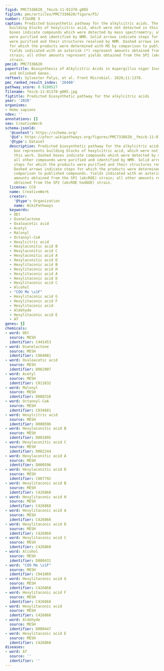 ```yaml
---
figid: PMC7338620__fmicb-11-01378-g005
figlink: pmc/articles/PMC7338620/figure/F5/
number: FIGURE 5
caption: Predicted biosynthetic pathway for the alkylcitric acids. The solid box represents
  building blocks of hexylcitric acid, which were not detected in this work. Dashed
  boxes indicate compounds which were detected by mass spectrometry; all other compounds
  were purified and identified by NMR. Solid arrows indicate steps for which the products
  were purified and their structures resolved by NMR. Dashed arrows indicate steps
  for which the products were determined with MS by comparison to published compounds.
  Yields indicated with an asterisk (*) represent amounts obtained from the SP1 (akcROE)
  strain; all other amounts represent yields obtained from the SP2 (akcROE hadAOE)
  strain.
pmcid: PMC7338620
papertitle: Biosynthesis of Alkylcitric Acids in Aspergillus niger Involves Both Co-localized
  and Unlinked Genes.
reftext: Sylvester Palys, et al. Front Microbiol. 2020;11:1378.
pmc_ranked_result_index: '26408'
pathway_score: 0.9180527
filename: fmicb-11-01378-g005.jpg
figtitle: Predicted biosynthetic pathway for the alkylcitric acids
year: '2020'
organisms:
- Homo sapiens
ndex: ''
annotations: []
seo: CreativeWork
schema-jsonld:
  '@context': https://schema.org/
  '@id': https://pfocr.wikipathways.org/figures/PMC7338620__fmicb-11-01378-g005.html
  '@type': Dataset
  description: Predicted biosynthetic pathway for the alkylcitric acids. The solid
    box represents building blocks of hexylcitric acid, which were not detected in
    this work. Dashed boxes indicate compounds which were detected by mass spectrometry;
    all other compounds were purified and identified by NMR. Solid arrows indicate
    steps for which the products were purified and their structures resolved by NMR.
    Dashed arrows indicate steps for which the products were determined with MS by
    comparison to published compounds. Yields indicated with an asterisk (*) represent
    amounts obtained from the SP1 (akcROE) strain; all other amounts represent yields
    obtained from the SP2 (akcROE hadAOE) strain.
  license: CC0
  name: CreativeWork
  creator:
    '@type': Organization
    name: WikiPathways
  keywords:
  - OEt
  - Dienelactone
  - Oxaloacetic acid
  - Acetyl
  - Malonyl
  - Octanoyl-CoA
  - Hexylcitric acid
  - Hexylaconitic acid B
  - Hexylaconitic acid C
  - Hexylaconitic acid A
  - Hexylaconitic acid D
  - Hexylitaconic acid B
  - Hexylitaconic acid H
  - Hexylitaconic acid A
  - Hexylitaconic acid D
  - Hexylitaconic acid C
  - Alcohol
  - "COO Me \x1F"
  - Hexylitaconic acid G
  - Hexylitaconic acid F
  - Hexylitaconic acid
  - Aldehyde
  - Hexylitaconic acid E
  - AT
genes: []
chemicals:
- word: OEt
  source: MESH
  identifier: C441453
- word: Dienelactone
  source: MESH
  identifier: C084081
- word: Oxaloacetic acid
  source: MESH
  identifier: D062907
- word: Acetyl
  source: MESH
  identifier: C011632
- word: Malonyl
  source: MESH
  identifier: D008316
- word: Octanoyl-CoA
  source: MESH
  identifier: C034681
- word: Hexylcitric acid
  source: MESH
  identifier: D000596
- word: Hexylaconitic acid B
  source: MESH
  identifier: D001895
- word: Hexylaconitic acid C
  source: MESH
  identifier: D002244
- word: Hexylaconitic acid A
  source: MESH
  identifier: D000596
- word: Hexylaconitic acid D
  source: MESH
  identifier: C007792
- word: Hexylitaconic acid B
  source: MESH
  identifier: C426868
- word: Hexylitaconic acid H
  source: MESH
  identifier: C426868
- word: Hexylitaconic acid A
  source: MESH
  identifier: C426868
- word: Hexylitaconic acid D
  source: MESH
  identifier: C426868
- word: Hexylitaconic acid C
  source: MESH
  identifier: C426868
- word: Alcohol
  source: MESH
  identifier: D000431
- word: "COO Me \x1F"
  source: MESH
  identifier: C041069
- word: Hexylitaconic acid G
  source: MESH
  identifier: C426868
- word: Hexylitaconic acid F
  source: MESH
  identifier: C426868
- word: Hexylitaconic acid
  source: MESH
  identifier: C426868
- word: Aldehyde
  source: MESH
  identifier: D000447
- word: Hexylitaconic acid E
  source: MESH
  identifier: C426868
diseases:
- word: AT
  source: ''
  identifier: ''
---
```

